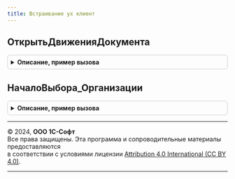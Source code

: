 ```yaml
---
title: Встраивание ух клиент
---
```



## ОткрытьДвиженияДокумента
<details style="margin: 1em 0; padding: 0.5em; border: 1px solid #ccc; border-radius: 6px;">

<summary style="font-weight: bold; cursor: pointer;">Описание, пример вызова</summary>

```bsl

Процедура ОткрытьДвиженияДокумента(ДокументСсылка, ВладелецФормы) Экспорт
```

Пример вызова
```bsl
ВстраиваниеУХКлиент.ОткрытьДвиженияДокумента(ДокументСсылка, ВладелецФормы) 
```
</details>

## НачалоВыбора_Организации
<details style="margin: 1em 0; padding: 0.5em; border: 1px solid #ccc; border-radius: 6px;">

<summary style="font-weight: bold; cursor: pointer;">Описание, пример вызова</summary>

```bsl

Процедура НачалоВыбора_Организации(Элемент, ДанныеВыбора, СтандартнаяОбработка, ЭтаФорма) Экспорт
```

Пример вызова
```bsl
ВстраиваниеУХКлиент.НачалоВыбора_Организации(Элемент, ДанныеВыбора, СтандартнаяОбработка, ЭтаФорма) 
```
</details>

---

© 2024, **ООО 1С-Софт**  
Все права защищены. Эта программа и сопроводительные материалы предоставляются  
в соответствии с условиями лицензии [Attribution 4.0 International (CC BY 4.0)](https://creativecommons.org/licenses/by/4.0/legalcode).

---
